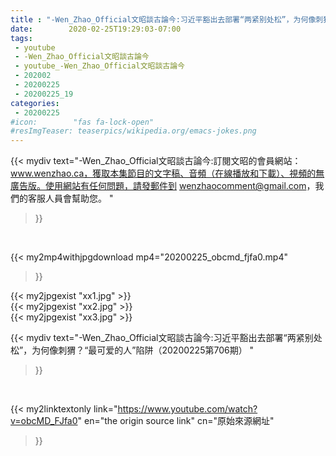 ```yaml
---
title : "-Wen_Zhao_Official文昭談古論今:习近平豁出去部署“两紧别处松”，为何像刺猬？“最可爱的人”陷阱（20200225第706期） "
date:        2020-02-25T19:29:03-07:00
tags:
 - youtube
 - -Wen_Zhao_Official文昭談古論今
 - youtube_-Wen_Zhao_Official文昭談古論今
 - 202002
 - 20200225
 - 20200225_19
categories:
 - 20200225
#icon:        "fas fa-lock-open"
#resImgTeaser: teaserpics/wikipedia.org/emacs-jokes.png
---
```


{{< mydiv text="-Wen_Zhao_Official文昭談古論今:訂閱文昭的會員網站：www.wenzhao.ca，獲取本集節目的文字稿、音頻（在線播放和下載）、視頻的無廣告版。使用網站有任何問題，請發郵件到 wenzhaocomment@gmail.com，我們的客服人員會幫助您。 "
>}}
<br>


{{< my2mp4withjpgdownload mp4="20200225_obcmd_fjfa0.mp4"
>}}

{{< my2jpgexist "xx1.jpg" >}}<br>
{{< my2jpgexist "xx2.jpg" >}}<br>
{{< my2jpgexist "xx3.jpg" >}}<br>



{{< mydiv text="-Wen_Zhao_Official文昭談古論今:习近平豁出去部署“两紧别处松”，为何像刺猬？“最可爱的人”陷阱（20200225第706期） "
>}}
<br>

{{< my2linktextonly link="https://www.youtube.com/watch?v=obcMD_FJfa0"
en="the origin source link" cn="原始來源網址"
>}}


<br>


